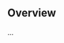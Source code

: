<!-- Note: Please must use one of our issue templates to file an issue! 🛑 -->
<!-- 👉 https://github.com/JoshuaKGoldberg/await-lazy-properties/issues/new/choose 👈 -->
<!-- **Issues that should have been filed with a template will be closed without action, and we will ask you to use a template.** -->

<!-- This blank issue template is only for issues that don't fit any of the templates. -->

## Overview

...
